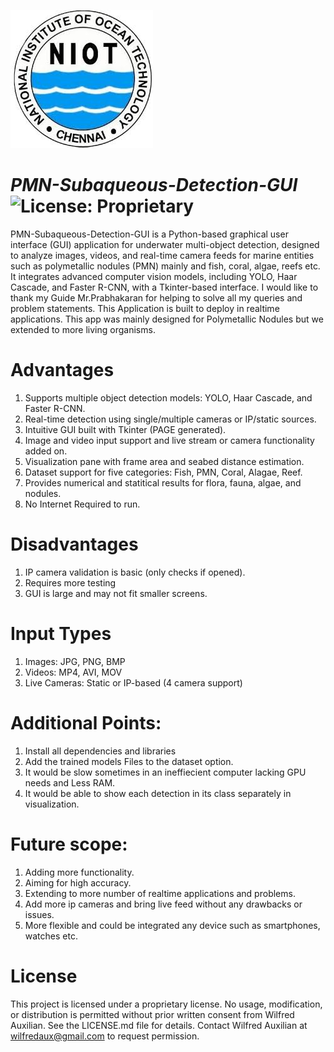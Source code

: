 ![NIOT Logo](niotlogo.jpeg)
# *PMN-Subaqueous-Detection-GUI*![License: Proprietary](https://img.shields.io/badge/License-Proprietary-red.svg)

PMN-Subaqueous-Detection-GUI is a Python-based graphical user interface (GUI) application for underwater multi-object detection, designed to analyze images, videos, and real-time camera feeds for marine entities such as polymetallic nodules (PMN) mainly and fish, coral, algae, reefs etc. It integrates advanced computer vision models, including YOLO, Haar Cascade, and Faster R-CNN, with a Tkinter-based interface. 
I would like to thank my Guide Mr.Prabhakaran for helping to solve all my queries and problem statements. This Application is built to deploy in realtime applications. This app was mainly designed for Polymetallic Nodules but we extended to more living organisms. 

# Advantages
1) Supports multiple object detection models: YOLO, Haar Cascade, and Faster R-CNN.
2) Real-time detection using single/multiple cameras or IP/static sources.
3) Intuitive GUI built with Tkinter (PAGE generated).
4) Image and video input support and live stream or camera functionality added on.
5) Visualization pane with frame area and seabed distance estimation.
6) Dataset support for five categories: Fish, PMN, Coral, Alagae, Reef.
7) Provides numerical and statitical results for flora, fauna, algae, and nodules.
8) No Internet Required to run.

# Disadvantages
1) IP camera validation is basic (only checks if opened).
2) Requires more testing
3) GUI is large and may not fit smaller screens.

# Input Types
1)  Images: JPG, PNG, BMP
2)  Videos: MP4, AVI, MOV
3)  Live Cameras: Static or IP-based (4 camera support)

# Additional Points:
1) Install all dependencies and libraries
2) Add the trained models Files to the dataset option.
3) It would be slow sometimes in an ineffiecient computer lacking GPU needs and Less RAM.
4) It would be able to show each detection in its class separately in visualization.

# Future scope:
1) Adding more functionality.
2) Aiming for high accuracy.
3) Extending to more number of realtime applications and problems.
4) Add more ip cameras and bring live feed without any drawbacks or issues.
5) More flexible and could be integrated any device such as smartphones, watches etc.

# License
This project is licensed under a proprietary license. No usage, modification, or distribution is permitted without prior written consent from Wilfred Auxilian. See the LICENSE.md file for details. Contact Wilfred Auxilian at wilfredaux@gmail.com to request permission.
